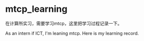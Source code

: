 # mtcp_learning
在计算所实习，需要学习mtcp，这里把学习过程记录一下。

As an intern if ICT, I'm leaning mtcp. Here is my learning record.
